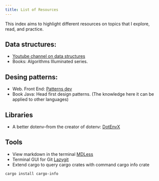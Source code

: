 ```yaml
---
title: List of Resources
---
```


This index aims to highlight different resources on topics that I explore, read, and practice.

## Data structures:
* [Youtube channel on data structures](https://www.youtube.com/@WilliamFiset-videos)
* Books: Algorithms Illuminated series.

## Desing patterns:

* Web. Front End: [Patterns dev](https://www.patterns.dev/)
* Book Java: Head first design patterns. (The knowledge here it can be applied to other languages)

## Libraries
* A better dotenv–from the creator of dotenv: [DotEnvX](https://dotenvx.com/docs/)

## Tools
* View markdown in the terminal [MDLess](https://github.com/ttscoff/mdless)
* Terminal GUI for Git [Lazygit](https://github.com/jesseduffield/lazygit)
* Extend cargo to query cargo crates with command cargo info crate
```bash
cargo install cargo-info
```
